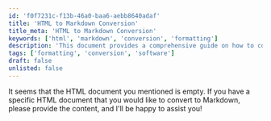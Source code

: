 ```yaml
---
id: 'f0f7231c-f13b-46a0-baa6-aebb8640adaf'
title: 'HTML to Markdown Conversion'
title_meta: 'HTML to Markdown Conversion'
keywords: ['html', 'markdown', 'conversion', 'formatting']
description: 'This document provides a comprehensive guide on how to convert HTML documents to Markdown format, including tips and best practices to ensure the integrity of the content during the conversion process.'
tags: ['formatting', 'conversion', 'software']
draft: false
unlisted: false
---
```

It seems that the HTML document you mentioned is empty. If you have a specific HTML document that you would like to convert to Markdown, please provide the content, and I'll be happy to assist you!







